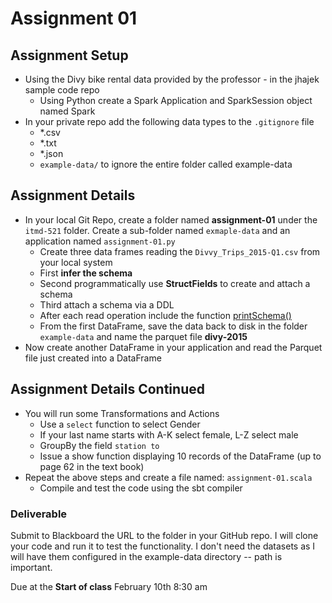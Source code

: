 # Assignment 01

## Assignment Setup

- Using the Divy bike rental data provided by the professor - in the jhajek sample code repo
  - Using Python create a Spark Application and SparkSession object named Spark
- In your private repo add the following data types to the `.gitignore` file
  - *.csv
  - *.txt
  - *.json
  - `example-data/` to ignore the entire folder called example-data

## Assignment Details

- In your local Git Repo, create a folder named **assignment-01** under the `itmd-521` folder.  Create a sub-folder named `exmaple-data` and an application named `assignment-01.py`
  - Create three data frames reading the `Divvy_Trips_2015-Q1.csv` from your local system
  - First **infer the schema**
  - Second programmatically use **StructFields** to create and attach a schema
  - Third attach a schema via a DDL
  - After each read operation include the function [printSchema()](https://spark.apache.org/docs/latest/api/python/reference/api/pyspark.sql.DataFrame.printSchema.html "pyspark printschema web page")
  - From the first DataFrame, save the data back to disk in the folder `example-data` and name the parquet file **divy-2015**
- Now create another DataFrame in your application and read the Parquet file just created into a DataFrame

## Assignment Details Continued

- You will run some Transformations and Actions
  - Use a `select` function to select Gender
  - If your last name starts with A-K select female, L-Z select male
  - GroupBy the field `station to`
  - Issue a show function displaying 10 records of the DataFrame (up to page 62 in the text book)
- Repeat the above steps and create a file named: `assignment-01.scala`
  - Compile and test the code using the sbt compiler

### Deliverable

Submit to Blackboard the URL to the folder in your GitHub repo.  I will clone your code and run it to test the functionality. I don't need the datasets as I will have them configured in the example-data directory -- path is important.

Due at the **Start of class** February 10th 8:30 am
